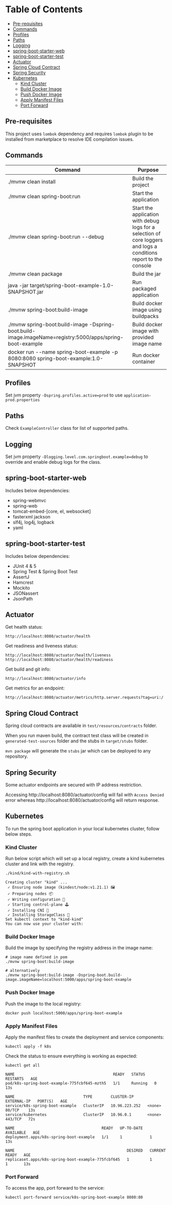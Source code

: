 
Table of Contents
=================

* [Pre-requisites](#pre-requisites)
* [Commands](#commands)
* [Profiles](#profiles)
* [Paths](#paths)
* [Logging](#logging)
* [spring-boot-starter-web](#spring-boot-starter-web)
* [spring-boot-starter-test](#spring-boot-starter-test)
* [Actuator](#actuator)
* [Spring Cloud Contract](#spring-cloud-contract)
* [Spring Security](#spring-security)
* [Kubernetes](#kubernetes)
    * [Kind Cluster](#kind-cluster)
    * [Build Docker Image](#build-docker-image)
    * [Push Docker Image](#push-docker-image)
    * [Apply Manifest Files](#apply-manifest-files)
    * [Port Forward](#port-forward)


## Pre-requisites

This project uses `lombok` dependency and requires `lombok` plugin to be installed from marketplace to resolve IDE compilation issues.

## Commands

|Command |Purpose |
|---|---|
|./mvnw clean install |Build the project |
|./mvnw clean spring-boot:run |Start the application |
|./mvnw clean spring-boot:run --debug |Start the application with debug logs for a selection of core loggers and logs a conditions report to the console |
|./mvnw clean package |Build the jar |
|java -jar target/spring-boot-example-1.0-SNAPSHOT.jar |Run packaged application |
|./mvnw spring-boot:build-image |Build docker image using buildpacks |
|./mvnw spring-boot:build-image -Dspring-boot.build-image.imageName=registry:5000/apps/spring-boot-example |Build docker image with provided image name |
|docker run --name spring-boot-example -p 8080:8080 spring-boot-example:1.0-SNAPSHOT |Run docker container |

## Profiles

Set jvm property `-Dspring.profiles.active=prod` to use `application-prod.properties`

## Paths

Check ``ExampleController`` class for list of supported paths.

## Logging

Set jvm property `-Dlogging.level.com.springboot.example=debug` to override and enable debug logs for the class.

## spring-boot-starter-web

Includes below dependencies:

- spring-webmvc
- spring-web
- tomcat-embed-[core, el, websocket]
- fasterxml jackson
- slf4j, log4j, logback
- yaml

## spring-boot-starter-test

Includes below dependencies:

- JUnit 4 & 5
- Spring Test & Spring Boot Test
- AssertJ
- Hamcrest
- Mockito
- JSONassert
- JsonPath

## Actuator

Get health status:

``http://localhost:8080/actuator/health``

Get readiness and liveness status:

```
http://localhost:8080/actuator/health/liveness
http://localhost:8080/actuator/health/readiness
```

Get build and git info:

``http://localhost:8080/actuator/info``

Get metrics for an endpoint:

``http://localhost:8080/actuator/metrics/http.server.requests?tag=uri:/``

## Spring Cloud Contract

Spring cloud contracts are available in `test/resources/contracts` folder.

When you run maven build, the contract test class will be created in `generated-test-sources` folder and the stubs in `target/stubs` folder. 

`mvn package` will generate the `stubs` jar which can be deployed to any repository.

## Spring Security

Some actuator endpoints are secured with IP address restriction.

Accessing http://localhost:8080/actuator/config will fail with `Access Denied` error whereas http://localhost:8080/actuator/config will return response.

## Kubernetes

To run the spring boot application in your local kubernetes cluster, follow below steps.

### Kind Cluster

Run below script which will set up a local registry, create a kind kubernetes cluster and link with the registry.

```
./kind/kind-with-registry.sh

Creating cluster "kind" ...
 ✓ Ensuring node image (kindest/node:v1.21.1) 🖼
 ✓ Preparing nodes 📦
 ✓ Writing configuration 📜
 ✓ Starting control-plane 🕹️
 ✓ Installing CNI 🔌
 ✓ Installing StorageClass 💾
Set kubectl context to "kind-kind"
You can now use your cluster with:
```

### Build Docker Image

Build the image by specifying the registry address in the image name:

```
# image name defined in pom
./mvnw spring-boot:build-image

# alternatively
./mvnw spring-boot:build-image -Dspring-boot.build-image.imageName=localhost:5000/apps/spring-boot-example
```

### Push Docker Image

Push the image to the local registry:

```
docker push localhost:5000/apps/spring-boot-example
```

### Apply Manifest Files

Apply the manifest files to create the deployment and service components:

```
kubectl apply -f k8s
```

Check the status to ensure everything is working as expected:

```
kubectl get all

NAME                                           READY   STATUS    RESTARTS   AGE
pod/k8s-spring-boot-example-775fcbf645-mzth5   1/1     Running   0          13s

NAME                              TYPE        CLUSTER-IP      EXTERNAL-IP   PORT(S)   AGE
service/k8s-spring-boot-example   ClusterIP   10.96.223.252   <none>        80/TCP    13s
service/kubernetes                ClusterIP   10.96.0.1       <none>        443/TCP   72s

NAME                                      READY   UP-TO-DATE   AVAILABLE   AGE
deployment.apps/k8s-spring-boot-example   1/1     1            1           13s

NAME                                                 DESIRED   CURRENT   READY   AGE
replicaset.apps/k8s-spring-boot-example-775fcbf645   1         1         1       13s
```

### Port Forward

To access the app, port forward to the service:

```
kubectl port-forward service/k8s-spring-boot-example 8080:80
```